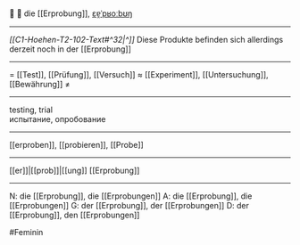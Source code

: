 🧪 🔴 die [[Erprobung]], [ɛɐ̯ˈpʁoːbʊŋ](https://youglish.com/pronounce/Erprobung/german)

---
*[[C1-Hoehen-T2-102-Text#^32|^]]* Diese Produkte befinden sich allerdings derzeit noch in der [[Erprobung]]

---
= [[Test]], [[Prüfung]], [[Versuch]]
≈ [[Experiment]], [[Untersuchung]], [[Bewährung]]
≠

---
testing, trial  
испытание, опробование

---
[[erproben]], [[probieren]], [[Probe]]

---
[[er]]|[[prob]]|[[ung]]
[[Erprobung]]


---
N: die [[Erprobung]], die [[Erprobungen]]
A: die [[Erprobung]], die [[Erprobungen]]
G: der [[Erprobung]], der [[Erprobungen]]
D: der [[Erprobung]], den [[Erprobungen]]

#Feminin 